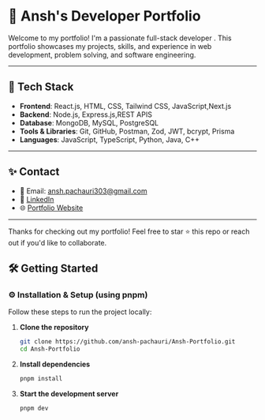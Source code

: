 # 💼 Ansh's Developer Portfolio

Welcome to my portfolio! I'm a passionate full-stack developer . This portfolio showcases my projects, skills, and experience in web development, problem solving, and software engineering.

---

## 🚀 Tech Stack

- **Frontend**: React.js, HTML, CSS, Tailwind CSS, JavaScript,Next.js
- **Backend**: Node.js, Express.js,REST APIS
- **Database**: MongoDB, MySQL, PostgreSQL
- **Tools & Libraries**: Git, GitHub, Postman, Zod, JWT, bcrypt, Prisma
- **Languages**: JavaScript, TypeScript, Python, Java, C++




---

## ✨ Contact

- 📧 Email: ansh.pachauri303@gmail.com
- 🔗 [LinkedIn](https://www.linkedin.com/in/ansh-pachauri-798912250/)
- 🌐 [Portfolio Website](https://ansh-pachauri.vercel.app/)

---

Thanks for checking out my portfolio! Feel free to star ⭐ this repo or reach out if you'd like to collaborate.


## 🛠️ Getting Started

### ⚙️ Installation & Setup (using pnpm)

Follow these steps to run the project locally:

1. **Clone the repository**
   ```bash
   git clone https://github.com/ansh-pachauri/Ansh-Portfolio.git
   cd Ansh-Portfolio
   ```
2. **Install dependencies**
   ```bash
   pnpm install
   
   ```
3. **Start the development server**
   ```bash
   pnpm dev
   
